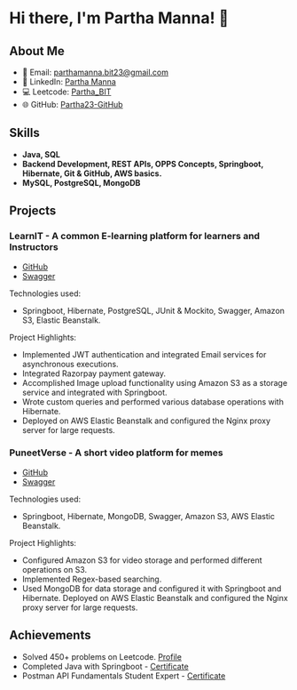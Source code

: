 
# Hi there, I'm Partha Manna! 👋

## About Me
- 📧 Email: parthamanna.bit23@gmail.com
- 💼 LinkedIn: [Partha Manna](https://www.linkedin.com/in/partha-manna-78b592199)
- 💻 Leetcode: [Partha_BIT](https://leetcode.com/Partha_BIT/)
- 🌐 GitHub: [Partha23-GitHub](https://github.com/Partha23-GitHub)

## Skills
- **Java, SQL**
- **Backend Development, REST APIs, OPPS Concepts, Springboot, Hibernate, Git & GitHub, AWS basics.**
- **MySQL, PostgreSQL, MongoDB**

## Projects
### LearnIT - A common E-learning platform for learners and Instructors
- [GitHub](https://github.com/Partha23-GitHub/LearnIT)
- [Swagger](http://learnit.eu-north-1.elasticbeanstalk.com/swagger-ui/index.html#/)

Technologies used:
- Springboot, Hibernate, PostgreSQL, JUnit & Mockito, Swagger, Amazon S3, Elastic Beanstalk.

Project Highlights:
-  Implemented JWT authentication and integrated Email services for asynchronous executions.
- Integrated Razorpay payment gateway.
- Accomplished Image upload functionality using Amazon S3 as a storage service and integrated with Springboot.
- Wrote custom queries and performed various database operations with Hibernate.
- Deployed on AWS Elastic Beanstalk and configured the Nginx proxy server for large requests.

### PuneetVerse - A short video platform for memes
- [GitHub](https://github.com/Partha23-GitHub/puneetverse-meme)
- [Swagger](http://puneetverse.eu-north-1.elasticbeanstalk.com/swagger-ui/index.html)

Technologies used:
- Springboot, Hibernate, MongoDB, Swagger, Amazon S3, AWS Elastic Beanstalk.

Project Highlights:
-  Configured Amazon S3 for video storage and performed different operations on S3.
- Implemented Regex-based searching.
- Used MongoDB for data storage and configured it with Springboot and Hibernate.
   Deployed on AWS Elastic Beanstalk and configured the Nginx proxy server for large requests.

## Achievements
- Solved 450+ problems on Leetcode. [Profile](https://leetcode.com/Partha_BIT/)
- Completed Java with Springboot - [Certificate](https://www.udemy.com/certificate/UC-01a6c13c-28e0-497b-876a-226cb7c0325f/)
- Postman API Fundamentals Student Expert - [Certificate](https://badgr.com/public/assertions/m_jgwi34TxSYbd3BiEHf9w?identity__email=parthamanna.bit23%40gmail.com)


<!---
Partha23-GitHub/Partha23-GitHub is a ✨ special ✨ repository because its `README.md` (this file) appears on your GitHub profile.
You can click the Preview link to take a look at your changes.
--->
